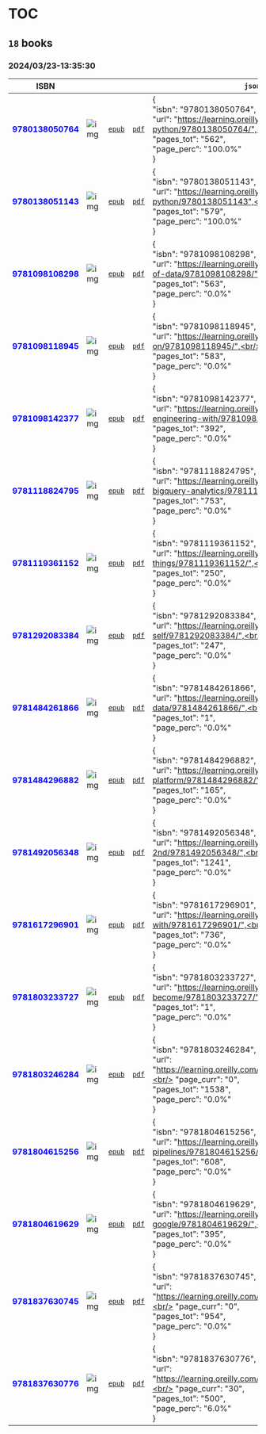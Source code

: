 
# TOC
## `18` books
### 2024/03/23-13:35:30
|  ISBN 	|   	|   	|   	|  `json-contents` 	| `status` |
|---	|---	|---	|---	|---	|---	|
<span style="color:blue">**9780138050764**</span>|![`img`](C:\Users\mario\Dropbox\_git\0to100.oreilly\9780138050764/9780138050764.png)|[`epub`](C:\Users\mario\Dropbox\_git\0to100.oreilly\9780138050764/9780138050764.epub)|[`pdf`](C:\Users\mario\Dropbox\_git\0to100.oreilly\9780138050764/9780138050764.pdf)|{<br/>    "isbn": "9780138050764",<br/>    "url": "https://learning.oreilly.com/course/learn-enough-python/9780138050764/",<br/>    "page_curr": "562",<br/>    "pages_tot": "562",<br/>    "page_perc": "100.0%"<br/>}|<span style="color:green">**DONE**</span>
<span style="color:blue">**9780138051143**</span>|![`img`](C:\Users\mario\Dropbox\_git\0to100.oreilly\9780138051143/9780138051143.png)|[`epub`](C:\Users\mario\Dropbox\_git\0to100.oreilly\9780138051143/9780138051143.epub)|[`pdf`](C:\Users\mario\Dropbox\_git\0to100.oreilly\9780138051143/9780138051143.pdf)|{<br/>    "isbn": "9780138051143",<br/>    "url": "https://learning.oreilly.com/library/view/learn-enough-python/9780138051143",<br/>    "page_curr": "579",<br/>    "pages_tot": "579",<br/>    "page_perc": "100.0%"<br/>}|<span style="color:green">**DONE**</span>
<span style="color:blue">**9781098108298**</span>|![`img`](C:\Users\mario\Dropbox\_git\0to100.oreilly\9781098108298/9781098108298.png)|[`epub`](C:\Users\mario\Dropbox\_git\0to100.oreilly\9781098108298/9781098108298.epub)|[`pdf`](C:\Users\mario\Dropbox\_git\0to100.oreilly\9781098108298/9781098108298.pdf)|{<br/>    "isbn": "9781098108298",<br/>    "url": "https://learning.oreilly.com/library/view/fundamentals-of-data/9781098108298/",<br/>    "page_curr": "0",<br/>    "pages_tot": "563",<br/>    "page_perc": "0.0%"<br/>}|<span style="color:yellow">**WIP**</span>
<span style="color:blue">**9781098118945**</span>|![`img`](C:\Users\mario\Dropbox\_git\0to100.oreilly\9781098118945/9781098118945.png)|[`epub`](C:\Users\mario\Dropbox\_git\0to100.oreilly\9781098118945/9781098118945.epub)|[`pdf`](C:\Users\mario\Dropbox\_git\0to100.oreilly\9781098118945/9781098118945.pdf)|{<br/>    "isbn": "9781098118945",<br/>    "url": "https://learning.oreilly.com/library/view/data-science-on/9781098118945/",<br/>    "page_curr": "0",<br/>    "pages_tot": "583",<br/>    "page_perc": "0.0%"<br/>}|<span style="color:yellow">**WIP**</span>
<span style="color:blue">**9781098142377**</span>|![`img`](C:\Users\mario\Dropbox\_git\0to100.oreilly\9781098142377/9781098142377.png)|[`epub`](C:\Users\mario\Dropbox\_git\0to100.oreilly\9781098142377/9781098142377.epub)|[`pdf`](C:\Users\mario\Dropbox\_git\0to100.oreilly\9781098142377/9781098142377.pdf)|{<br/>    "isbn": "9781098142377",<br/>    "url": "https://learning.oreilly.com/library/view/analytics-engineering-with/9781098142377",<br/>    "page_curr": "0",<br/>    "pages_tot": "392",<br/>    "page_perc": "0.0%"<br/>}|<span style="color:yellow">**WIP**</span>
<span style="color:blue">**9781118824795**</span>|![`img`](C:\Users\mario\Dropbox\_git\0to100.oreilly\9781118824795/9781118824795.png)|[`epub`](C:\Users\mario\Dropbox\_git\0to100.oreilly\9781118824795/9781118824795.epub)|[`pdf`](C:\Users\mario\Dropbox\_git\0to100.oreilly\9781118824795/9781118824795.pdf)|{<br/>    "isbn": "9781118824795",<br/>    "url": "https://learning.oreilly.com/library/view/google-bigquery-analytics/9781118824795",<br/>    "page_curr": "0",<br/>    "pages_tot": "753",<br/>    "page_perc": "0.0%"<br/>}|<span style="color:yellow">**WIP**</span>
<span style="color:blue">**9781119361152**</span>|![`img`](C:\Users\mario\Dropbox\_git\0to100.oreilly\9781119361152/9781119361152.png)|[`epub`](C:\Users\mario\Dropbox\_git\0to100.oreilly\9781119361152/9781119361152.epub)|[`pdf`](C:\Users\mario\Dropbox\_git\0to100.oreilly\9781119361152/9781119361152.pdf)|{<br/>    "isbn": "9781119361152",<br/>    "url": "https://learning.oreilly.com/library/view/do-big-things/9781119361152/",<br/>    "page_curr": "0",<br/>    "pages_tot": "250",<br/>    "page_perc": "0.0%"<br/>}|<span style="color:yellow">**WIP**</span>
<span style="color:blue">**9781292083384**</span>|![`img`](C:\Users\mario\Dropbox\_git\0to100.oreilly\9781292083384/9781292083384.png)|[`epub`](C:\Users\mario\Dropbox\_git\0to100.oreilly\9781292083384/9781292083384.epub)|[`pdf`](C:\Users\mario\Dropbox\_git\0to100.oreilly\9781292083384/9781292083384.pdf)|{<br/>    "isbn": "9781292083384",<br/>    "url": "https://learning.oreilly.com/library/view/increase-your-self/9781292083384/",<br/>    "page_curr": "0",<br/>    "pages_tot": "247",<br/>    "page_perc": "0.0%"<br/>}|<span style="color:yellow">**WIP**</span>
<span style="color:blue">**9781484261866**</span>|![`img`](C:\Users\mario\Dropbox\_git\0to100.oreilly\9781484261866/9781484261866.png)|[`epub`](C:\Users\mario\Dropbox\_git\0to100.oreilly\9781484261866/9781484261866.epub)|[`pdf`](C:\Users\mario\Dropbox\_git\0to100.oreilly\9781484261866/9781484261866.pdf)|{<br/>    "isbn": "9781484261866",<br/>    "url": "https://learning.oreilly.com/library/view/bigquery-for-data/9781484261866/",<br/>    "page_curr": "0",<br/>    "pages_tot": "1",<br/>    "page_perc": "0.0%"<br/>}|<span style="color:yellow">**WIP**</span>
<span style="color:blue">**9781484296882**</span>|![`img`](C:\Users\mario\Dropbox\_git\0to100.oreilly\9781484296882/9781484296882.png)|[`epub`](C:\Users\mario\Dropbox\_git\0to100.oreilly\9781484296882/9781484296882.epub)|[`pdf`](C:\Users\mario\Dropbox\_git\0to100.oreilly\9781484296882/9781484296882.pdf)|{<br/>    "isbn": "9781484296882",<br/>    "url": "https://learning.oreilly.com/library/view/google-cloud-platform/9781484296882/",<br/>    "page_curr": "0",<br/>    "pages_tot": "165",<br/>    "page_perc": "0.0%"<br/>}|<span style="color:yellow">**WIP**</span>
<span style="color:blue">**9781492056348**</span>|![`img`](C:\Users\mario\Dropbox\_git\0to100.oreilly\9781492056348/9781492056348.png)|[`epub`](C:\Users\mario\Dropbox\_git\0to100.oreilly\9781492056348/9781492056348.epub)|[`pdf`](C:\Users\mario\Dropbox\_git\0to100.oreilly\9781492056348/9781492056348.pdf)|{<br/>    "isbn": "9781492056348",<br/>    "url": "https://learning.oreilly.com/library/view/fluent-python-2nd/9781492056348/",<br/>    "page_curr": "0",<br/>    "pages_tot": "1241",<br/>    "page_perc": "0.0%"<br/>}|<span style="color:yellow">**WIP**</span>
<span style="color:blue">**9781617296901**</span>|![`img`](C:\Users\mario\Dropbox\_git\0to100.oreilly\9781617296901/9781617296901.png)|[`epub`](C:\Users\mario\Dropbox\_git\0to100.oreilly\9781617296901/9781617296901.epub)|[`pdf`](C:\Users\mario\Dropbox\_git\0to100.oreilly\9781617296901/9781617296901.pdf)|{<br/>    "isbn": "9781617296901",<br/>    "url": "https://learning.oreilly.com/library/view/data-pipelines-with/9781617296901/",<br/>    "page_curr": "0",<br/>    "pages_tot": "736",<br/>    "page_perc": "0.0%"<br/>}|<span style="color:yellow">**WIP**</span>
<span style="color:blue">**9781803233727**</span>|![`img`](C:\Users\mario\Dropbox\_git\0to100.oreilly\9781803233727/9781803233727.png)|[`epub`](C:\Users\mario\Dropbox\_git\0to100.oreilly\9781803233727/9781803233727.epub)|[`pdf`](C:\Users\mario\Dropbox\_git\0to100.oreilly\9781803233727/9781803233727.pdf)|{<br/>    "isbn": "9781803233727",<br/>    "url": "https://learning.oreilly.com/library/view/journey-to-become/9781803233727/",<br/>    "page_curr": "0",<br/>    "pages_tot": "1",<br/>    "page_perc": "0.0%"<br/>}|<span style="color:yellow">**WIP**</span>
<span style="color:blue">**9781803246284**</span>|![`img`](C:\Users\mario\Dropbox\_git\0to100.oreilly\9781803246284/9781803246284.png)|[`epub`](C:\Users\mario\Dropbox\_git\0to100.oreilly\9781803246284/9781803246284.epub)|[`pdf`](C:\Users\mario\Dropbox\_git\0to100.oreilly\9781803246284/9781803246284.pdf)|{<br/>    "isbn": "9781803246284",<br/>    "url": "https://learning.oreilly.com/library/view/-/9781803246284/",<br/>    "page_curr": "0",<br/>    "pages_tot": "1538",<br/>    "page_perc": "0.0%"<br/>}|<span style="color:yellow">**WIP**</span>
<span style="color:blue">**9781804615256**</span>|![`img`](C:\Users\mario\Dropbox\_git\0to100.oreilly\9781804615256/9781804615256.png)|[`epub`](C:\Users\mario\Dropbox\_git\0to100.oreilly\9781804615256/9781804615256.epub)|[`pdf`](C:\Users\mario\Dropbox\_git\0to100.oreilly\9781804615256/9781804615256.pdf)|{<br/>    "isbn": "9781804615256",<br/>    "url": "https://learning.oreilly.com/library/view/building-etl-pipelines/9781804615256/",<br/>    "page_curr": "0",<br/>    "pages_tot": "608",<br/>    "page_perc": "0.0%"<br/>}|<span style="color:yellow">**WIP**</span>
<span style="color:blue">**9781804619629**</span>|![`img`](C:\Users\mario\Dropbox\_git\0to100.oreilly\9781804619629/9781804619629.png)|[`epub`](C:\Users\mario\Dropbox\_git\0to100.oreilly\9781804619629/9781804619629.epub)|[`pdf`](C:\Users\mario\Dropbox\_git\0to100.oreilly\9781804619629/9781804619629.pdf)|{<br/>    "isbn": "9781804619629",<br/>    "url": "https://learning.oreilly.com/library/view/terraform-for-google/9781804619629/",<br/>    "page_curr": "0",<br/>    "pages_tot": "395",<br/>    "page_perc": "0.0%"<br/>}|<span style="color:yellow">**WIP**</span>
<span style="color:blue">**9781837630745**</span>|![`img`](C:\Users\mario\Dropbox\_git\0to100.oreilly\9781837630745/9781837630745.png)|[`epub`](C:\Users\mario\Dropbox\_git\0to100.oreilly\9781837630745/9781837630745.epub)|[`pdf`](C:\Users\mario\Dropbox\_git\0to100.oreilly\9781837630745/9781837630745.pdf)|{<br/>    "isbn": "9781837630745",<br/>    "url": "https://learning.oreilly.com/library/view/-/9781837630745/",<br/>    "page_curr": "0",<br/>    "pages_tot": "954",<br/>    "page_perc": "0.0%"<br/>}|<span style="color:yellow">**WIP**</span>
<span style="color:blue">**9781837630776**</span>|![`img`](C:\Users\mario\Dropbox\_git\0to100.oreilly\9781837630776/9781837630776.png)|[`epub`](C:\Users\mario\Dropbox\_git\0to100.oreilly\9781837630776/9781837630776.epub)|[`pdf`](C:\Users\mario\Dropbox\_git\0to100.oreilly\9781837630776/9781837630776.pdf)|{<br/>    "isbn": "9781837630776",<br/>    "url": "https://learning.oreilly.com/library/view/-/9781837630776/",<br/>    "page_curr": "30",<br/>    "pages_tot": "500",<br/>    "page_perc": "6.0%"<br/>}|<span style="color:yellow">**WIP**</span>
        